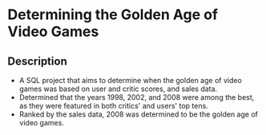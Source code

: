 # Determining the Golden Age of Video Games

Description
------------
* A SQL project that aims to determine when the golden age of video games was based on user and critic scores, and sales data.
* Determined that the years 1998, 2002, and 2008 were among the best, as they were featured in both critics' and users' top tens.
* Ranked by the sales data, 2008 was determined to be the golden age of video games. 
